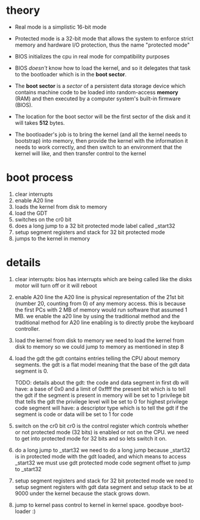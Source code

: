 # theory

* Real mode is a simplistic 16-bit mode

* Protected mode is a 32-bit mode that allows the system to enforce strict memory and hardware I/O protection, thus the name "protected mode"

* BIOS initializes the cpu in real mode for compatibility purposes

* BIOS _doesn't_ know how to load the kernel, and so it delegates that task to the bootloader which is in the **boot sector**. 

* The **boot sector** is a _sector_ of a persistent data storage device which contains machine code to be loaded into random-access **memory** (RAM) and then executed by a computer system's built-in firmware (BIOS). 

* The location for the boot sector will be the first sector of the disk and it will takes **512** bytes.

* The bootloader's job is to bring the kernel (and all the kernel needs to bootstrap) into memory, then provide the kernel with the information it needs to work correctly, and then switch to an environment that the kernel will like, and then transfer control to the kernel


# boot process

1. clear interrupts
2. enable A20 line
3. loads the kernel from disk to memory
4. load the GDT
5. switches on the cr0 bit
6. does a long jump to a 32 bit protected mode label called _start32
7. setup segment registers and stack for 32 bit protected mode
8. jumps to the kernel in memory

# details

1. clear interrupts:
     bios has interrupts which are being called like the disks motor will turn off or it will reboot

2. enable A20 line
     the A20 line is physical representation of the 21st bit (number 20, counting from 0) of any memory access. this is because the first PCs 
     with 2 MB of memory would run software that assumed 1 MB.
     we enable the a20 line by using the traditional method and the traditional method for A20 line enabling is to directly probe the keyboard controller. 

7. load the kernel from disk to memory
       we need to load the kernel from disk to memory so we could jump to memory as mentioned in step 8

3. load the gdt
     the gdt contains entries telling the CPU about memory segments. the gdt is a flat model meaning that the base of the gdt data segment is 0.

     TODO: 
     details about the gdt:
           the code and data segment in first db will have:
               a base of 0x0 and a limit of 0xffff
               the present bit which is to tell the gdt if the segment is present in memory will be set to 1
               privilege bit that tells the gdt the privilege level will be set to 0 for highest privilege
            code segment will have:
               a descriptor type which is to tell the gdt if the segment is code or data will be set to 1 for code

4. switch on the cr0 bit
       cr0 is the control register which controls whether or not protected mode (32 bits) is enabled or not on the CPU. we need to get into protected mode for 32 bits and so lets switch it on.

5. do a long jump to _start32
       we need to do a long jump because _start32 is in protected mode with the gdt loaded, and which means to access _start32 we must use gdt protected mode code segment offset to jump to _start32

6. setup segment registers and stack for 32 bit protected mode
       we need to setup segment registers with gdt data segment and setup stack to be at 9000 under the kernel because the stack grows down.


8. jump to kernel
	pass control to kernel in kernel space. goodbye boot-loader :)
